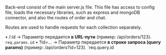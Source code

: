 Back-end consist of the main server.js file. This file has access to config file, loads the necessary libraries, such as express and mongoDB connector, and also the routes of order and chat.

Routes are used to handle requests for each collection separately.

• /:id → Параметр передается **в URL-пути** (пример: /api/orders/123).
`req.params.id`
• ?id=... → Параметр передается **в строке запроса (query params)** (пример: /api/orders?id=123).
`req.query.id
